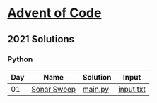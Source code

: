 # [Advent of Code](https://adventofcode.com/)

## 2021 Solutions
### Python

| Day | Name | Solution | Input |
| --- | ---  | ---      | ---   |
| 01 | [Sonar Sweep](https://adventofcode.com/2021/day/1) | [main.py](2021/python/day-01/main.py) | [input.txt](2021/python/day-01/input.txt) |
